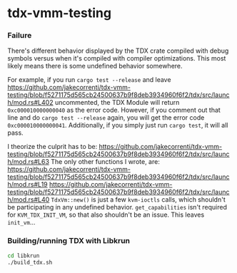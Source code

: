# tdx-vmm-testing

### Failure
There's different behavior displayed by the TDX crate compiled with debug symbols versus when it's compiled with compiler optimizations. This most likely means there is some undefined behavior somewhere.

For example, if you run `cargo test --release` and leave https://github.com/jakecorrenti/tdx-vmm-testing/blob/f5271175d565cb24500637b9f8deb3934960f6f2/tdx/src/launch/mod.rs#L402 uncommented, the TDX Module will return `0xc000010000000040` as the error code. However, if you comment out that line and do `cargo test --release` again, you will get the error code `0xc000010000000041`. Additionally, if you simply just run `cargo test`, it will all pass.

I theorize the culprit has to be: https://github.com/jakecorrenti/tdx-vmm-testing/blob/f5271175d565cb24500637b9f8deb3934960f6f2/tdx/src/launch/mod.rs#L63 The only other functions I wrote, are: https://github.com/jakecorrenti/tdx-vmm-testing/blob/f5271175d565cb24500637b9f8deb3934960f6f2/tdx/src/launch/mod.rs#L19 https://github.com/jakecorrenti/tdx-vmm-testing/blob/f5271175d565cb24500637b9f8deb3934960f6f2/tdx/src/launch/mod.rs#L40 `TdxVm::new()` is just a few `kvm-ioctls` calls, which shouldn't be participating in any undefined behavior. `get_capabilities` isn't required for `KVM_TDX_INIT_VM`, so that also shouldn't be an issue. This leaves `init_vm`...

### Building/running TDX with Libkrun
```bash
cd libkrun
./build_tdx.sh
```

